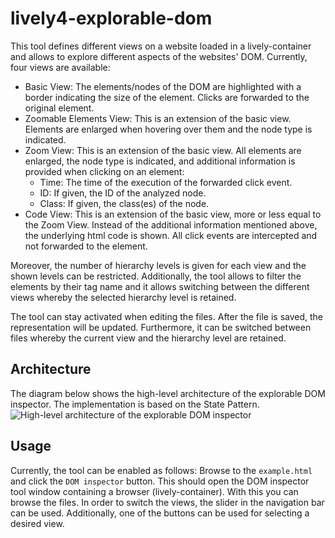 # lively4-explorable-dom

This tool defines different views on a website loaded in a lively-container and allows to explore different aspects of the websites' DOM. Currently, four views are available:

* Basic View: The elements/nodes of the DOM are highlighted with a border indicating the size of the element. Clicks are forwarded to the original element.
* Zoomable Elements View: This is an extension of the basic view.  Elements are enlarged when hovering over them and the node type is indicated.
* Zoom View: This is an extension of the basic view. All elements are enlarged, the node type is indicated, and additional information is provided when clicking on an element:
  * Time: The time of the execution of the forwarded click event.
  * ID: If given, the ID of the analyzed node.
  * Class: If given, the class(es) of the node.
* Code View: This is an extension of the basic view, more or less equal to the Zoom View. Instead of the additional information mentioned above, the underlying html code is shown. All click events are intercepted and not forwarded to the element.

Moreover, the number of hierarchy levels is given for each view and the shown levels can be restricted. Additionally, the tool allows to filter the elements by their tag name and it allows switching between the different views whereby the selected hierarchy level is retained.

The tool can stay activated when editing the files. After the file is saved, the representation will be updated. Furthermore, it can be switched between files whereby the current view and the hierarchy level are retained.

## Architecture
The diagram below shows the high-level architecture of the explorable DOM inspector. The implementation is based on the State Pattern.
![High-level architecture of the explorable DOM inspector](https://lively-kernel.org/lively4/lively4-explorable-dom/documentation/high_level_architecture.png)

## Usage
Currently, the tool can be enabled as follows:
Browse to the `example.html` and click the `DOM inspector` button. This should open the DOM inspector tool window containing a browser (lively-container). With this you can browse the files. In order to switch the views, the slider in the navigation bar can be used. Additionally, one of the buttons can be used for selecting a desired view.

